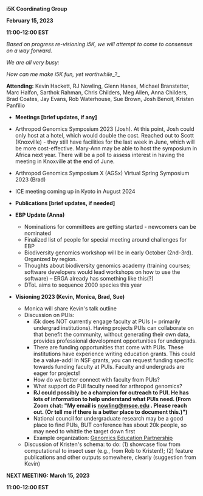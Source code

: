 **i5K Coordinating Group**

**February 15, 2023**

**11:00-12:00 EST**

_Based on progress re-visioning i5K, we will attempt to come to consensus on a way forward._

_We are all very busy:_

_How can me make i5K fun, yet worthwhile__?_

**Attending:** Kevin Hackett, RJ Nowling, Glenn Hanes, Michael Branstetter, Marc Halfon, Sarthok Rahman, Chris Childers, Meg Allen, Anna Childers, Brad Coates, Jay Evans, Rob Waterhouse, Sue Brown, Josh Benoit, Kristen Panfilio

- **Meetings [brief updates, if any]**

- Arthropod Genomics Symposium 2023 (Josh). At this point, Josh could only host at a hotel, which would double the cost. Reached out to Scott (Knoxville) - they still have facilities for the last week in June, which will be more cost-effective. Mary-Ann may be able to host the symposium in Africa next year. There will be a poll to assess interest in having the meeting in Knoxville at the end of June.
- Arthropod Genomics Symposium X (AGSx) Virtual Spring Symposium 2023 (Brad)
- ICE meeting coming up in Kyoto in August 2024

- **Publications [brief updates, if needed]**
- **EBP Update (Anna)**
  - Nominations for committees are getting started - newcomers can be nominated
  - Finalized list of people for special meeting around challenges for EBP
  - Biodiversity genomics workshop will be in early October (2nd-3rd). Organized by region.
  - Thoughts about biodiversity genomics academy (training courses; software developers would lead workshops on how to use the software) – ERGA already has something like this(?)
  - DToL aims to sequence 2000 species this year

- **Visioning 2023 (Kevin, Monica, Brad, Sue)**
  - Monica will share Kevin's talk outline
  - Discussion on PUIs:
    - i5k does NOT currently engage faculty at PUIs (= primarily undergrad institutions). Having projects PUIs can collaborate on that benefit the community, without generating their own data, provides professional development opportunities for undergrads.
    - There are funding opportunities that come with PUIs. These institutions have experience writing education grants. This could be a value-add! In NSF grants, you can request funding specific towards funding faculty at PUIs. Faculty and undergrads are eager for projects!
    - How do we better connect with faculty from PUIs?
    - What support do PUI faculty need for arthropod genomics?
    - **RJ could possibly be a champion for outreach to PUI. He has lots of information to help understand what PUIs need. (From Zoom chat: "My email is nowling@msoe.edu . Please reach out. (Or tell me if there is a better place to document this.)")**
    - National council for undergraduate research may be a good place to find PUIs, BUT conference has about 20k people, so may need to whittle the target down first
    - Example organization: [Genomics Education Partnership](https://thegep.org/)
  - Discussion of Kristen's schema: to do: (1) showcase flow from computational to insect user (e.g., from Rob to Kristen!); (2) feature publications and other outputs somewhere, clearly (suggestion from Kevin)

**NEXT MEETING: March 15, 2023**

**11:00-12:00 EST**
